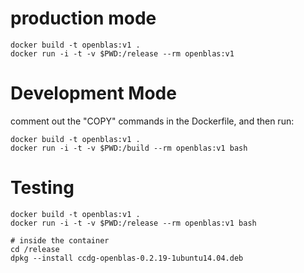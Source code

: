 # production mode

    docker build -t openblas:v1 .
    docker run -i -t -v $PWD:/release --rm openblas:v1

# Development Mode

comment out the "COPY" commands in the Dockerfile, and then run:

    docker build -t openblas:v1 .
    docker run -i -t -v $PWD:/build --rm openblas:v1 bash

# Testing

    docker build -t openblas:v1 .
    docker run -i -t -v $PWD:/release --rm openblas:v1 bash

    # inside the container
    cd /release
    dpkg --install ccdg-openblas-0.2.19-1ubuntu14.04.deb

